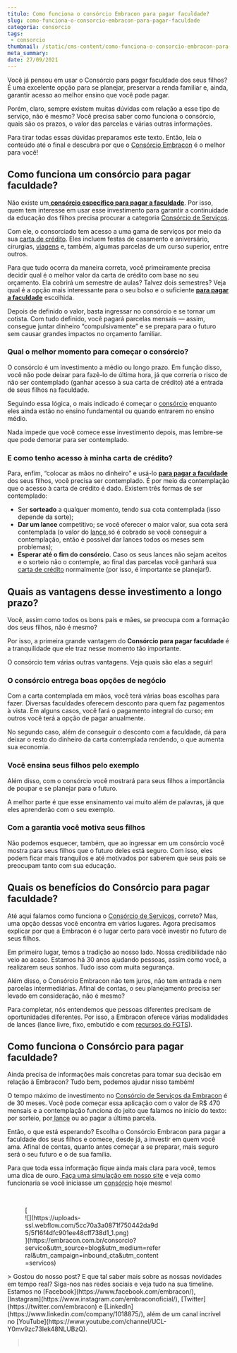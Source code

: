 ```yaml
---
titulo: Como funciona o consórcio Embracon para pagar faculdade?
slug: como-funciona-o-consorcio-embracon-para-pagar-faculdade
categoria: consorcio
tags:
 - consorcio
thumbnail: /static/cms-content/como-funciona-o-consorcio-embracon-para-pagar-faculdade.jpeg
meta_summary: 
date: 27/09/2021
---
```

Você já pensou em usar o Consórcio para pagar faculdade dos seus filhos? É uma excelente opção para se planejar, preservar a renda familiar e, ainda, garantir acesso ao melhor ensino que você pode pagar.

Porém, claro, sempre existem muitas dúvidas com relação a esse tipo de serviço, não é mesmo? Você precisa saber como funciona o consórcio, quais são os prazos, o valor das parcelas e várias outras informações.

Para tirar todas essas dúvidas preparamos este texto. Então, leia o conteúdo até o final e descubra por que o [Consórcio Embracon](https://www.embracon.com.br/consorcio-servicos) é o melhor para você!

Como funciona um consórcio para pagar faculdade?
------------------------------------------------

Não existe um[ **consórcio específico para pagar a faculdade**](https://www.embracon.com.br/blog/consorcio-embracon-para-pagar-faculdade). Por isso, quem tem interesse em usar esse investimento para garantir a continuidade da educação dos filhos precisa procurar a categoria [Consórcio de Serviços](https://www.embracon.com.br/servicos).

Com ele, o consorciado tem acesso a uma gama de serviços por meio da sua [carta de crédito](https://www.embracon.com.br/conhecaoconsorcio/o-que-e-carta-de-credito). Eles incluem festas de casamento e aniversário, cirurgias, [viagens](https://www.embracon.com.br/blog/consorcio-de-viagens-embracon-vantagens) e, também, algumas parcelas de um curso superior, entre outros.

Para que tudo ocorra da maneira correta, você primeiramente precisa decidir qual é o melhor valor da carta de crédito com base no seu orçamento. Ela cobrirá um semestre de aulas? Talvez dois semestres? Veja qual é a opção mais interessante para o seu bolso e o suficiente [**para pagar a faculdade**](https://www.embracon.com.br/blog/consorcio-embracon-para-pagar-faculdade) escolhida.

Depois de definido o valor, basta ingressar no consórcio e se tornar um cotista. Com tudo definido, você pagará parcelas mensais — assim, consegue juntar dinheiro “compulsivamente” e se prepara para o futuro sem causar grandes impactos no orçamento familiar.

### Qual o melhor momento para começar o consórcio?

O consórcio é um investimento a médio ou longo prazo. Em função disso, você não pode deixar para fazê-lo de última hora, já que correria o risco de não ser contemplado (ganhar acesso à sua carta de crédito) até a entrada de seus filhos na faculdade.

Seguindo essa lógica, o mais indicado é começar o [consórcio](https://www.embracon.com.br/consorcio-servicos) enquanto eles ainda estão no ensino fundamental ou quando entrarem no ensino médio.

Nada impede que você comece esse investimento depois, mas lembre-se que pode demorar para ser contemplado.

### E como tenho acesso à minha carta de crédito?

Para, enfim, “colocar as mãos no dinheiro” e usá-lo [**para pagar a faculdade**](https://www.embracon.com.br/blog/consorcio-embracon-para-pagar-faculdade) dos seus filhos, você precisa ser contemplado. É por meio da contemplação que o acesso à carta de crédito é dado. Existem três formas de ser contemplado:

- Ser **sorteado** a qualquer momento, tendo sua cota contemplada (isso depende da sorte);
- **Dar um lance** competitivo; se você oferecer o maior valor, sua cota será contemplada (o valor do [lance ](https://www.embracon.com.br/conhecaoconsorcio/o-que-e-o-lance)só é cobrado se você conseguir a contemplação, então é possível dar lances todos os meses sem problemas);
- **Esperar até o fim do consórcio**. Caso os seus lances não sejam aceitos e o sorteio não o contemple, ao final das parcelas você ganhará sua [carta de crédito](https://www.embracon.com.br/conhecaoconsorcio/o-que-e-carta-de-credito) normalmente (por isso, é importante se planejar!).

Quais as vantagens desse investimento a longo prazo?
----------------------------------------------------

Você, assim como todos os bons pais e mães, se preocupa com a formação dos seus filhos, não é mesmo?

Por isso, a primeira grande vantagem do **Consórcio para pagar faculdade** é a tranquilidade que ele traz nesse momento tão importante.

O consórcio tem várias outras vantagens. Veja quais são elas a seguir!

### O consórcio entrega boas opções de negócio

Com a carta contemplada em mãos, você terá várias boas escolhas para fazer. Diversas faculdades oferecem desconto para quem faz pagamentos à vista. Em alguns casos, você fará o pagamento integral do curso; em outros você terá a opção de pagar anualmente.

No segundo caso, além de conseguir o desconto com a faculdade, dá para deixar o resto do dinheiro da carta contemplada rendendo, o que aumenta sua economia.

### Você ensina seus filhos pelo exemplo

Além disso, com o consórcio você mostrará para seus filhos a importância de poupar e se planejar para o futuro.

A melhor parte é que esse ensinamento vai muito além de palavras, já que eles aprenderão com o seu exemplo.

### Com a garantia você motiva seus filhos

Não podemos esquecer, também, que ao ingressar em um consórcio você mostra para seus filhos que o futuro deles está seguro. Com isso, eles podem ficar mais tranquilos e até motivados por saberem que seus pais se preocupam tanto com sua educação.

Quais os benefícios do Consórcio para pagar faculdade?
------------------------------------------------------

Até aqui falamos como funciona o [Consórcio de Serviços](https://www.embracon.com.br/consorcio-servicos), correto? Mas, uma opção dessas você encontra em vários lugares. Agora precisamos explicar por que a Embracon é o lugar certo para você investir no futuro de seus filhos.

Em primeiro lugar, temos a tradição ao nosso lado. Nossa credibilidade não veio ao acaso. Estamos há 30 anos ajudando pessoas, assim como você, a realizarem seus sonhos. Tudo isso com muita segurança.

Além disso, o Consórcio Embracon não tem juros, não tem entrada e nem parcelas intermediárias. Afinal de contas, o seu planejamento precisa ser levado em consideração, não é mesmo?

Para completar, nós entendemos que pessoas diferentes precisam de oportunidades diferentes. Por isso, a Embracon oferece várias modalidades de lances (lance livre, fixo, embutido e com [recursos do FGTS](https://www.embracon.com.br/conhecaoconsorcio/minha-cota-de-imovel-foi-contemplada-como-utilizar-o-fgts)).

Como funciona o Consórcio para pagar faculdade?
-----------------------------------------------

Ainda precisa de informações mais concretas para tomar sua decisão em relação à Embracon? Tudo bem, podemos ajudar nisso também!

O tempo máximo de investimento no [Consórcio de Serviços da Embracon](https://www.embracon.com.br/consorcio-servicos) é de 30 meses. Você pode começar essa aplicação com o valor de R$ 470 mensais e a contemplação funciona do jeito que falamos no início do texto: por sorteio, por[ lance](https://www.embracon.com.br/conhecaoconsorcio/o-que-e-o-lance) ou ao pagar a última parcela.

Então, o que está esperando? Escolha o Consórcio Embracon para pagar a faculdade dos seus filhos e comece, desde já, a investir em quem você ama. Afinal de contas, quanto antes começar a se preparar, mais seguro será o seu futuro e o de sua família.

Para que toda essa informação fique ainda mais clara para você, temos uma dica de ouro.[ Faça uma simulação em nosso site](https://www.embracon.com.br/ecommerce) e veja como funcionaria se você iniciasse um [consórcio](https://www.embracon.com.br/consorcio-servicos) hoje mesmo!

‍

<figure class="w-richtext-figure-type-image w-richtext-align-center" style="max-width:310px">[<div>![](https://uploads-ssl.webflow.com/5cc70a3a0871f750442da9d5/5f16f4dfc901ee48cff738d1_1.png)</div>](https://embracon.com.br/consorcio?servico&utm_source=blog&utm_medium=referral&utm_campaign=inbound_cta&utm_content=servicos)</figure>> Gostou do nosso post? E que tal saber mais sobre as nossas novidades em tempo real? Siga-nos nas redes sociais e veja tudo na sua timeline. Estamos no [Facebook](https://www.facebook.com/embracon/), [Instagram](https://www.instagram.com/embraconoficial/), [Twitter](https://twitter.com/embracon) e [LinkedIn](https://www.linkedin.com/company/1018875/), além de um canal incrível no [YouTube](https://www.youtube.com/channel/UCL-Y0mv9zc73Iek48NLUBzQ).

> ‍

